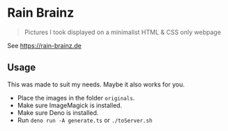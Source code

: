 # Rain Brainz

> Pictures I took displayed on a minimalist HTML & CSS only webpage

See https://rain-brainz.de

## Usage

This was made to suit my needs. Maybe it also works for you.

- Place the images in the folder `originals`.
- Make sure ImageMagick is installed.
- Make sure Deno is installed.
- Run `deno run -A generate.ts` or `./toServer.sh`
